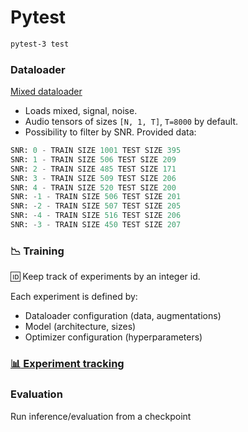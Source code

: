 # Pytest
```bash
pytest-3 test
```
### Dataloader
[Mixed dataloader](/src/gyraudio/audio_separation/data/mixed.py)
- Loads mixed, signal, noise.
- Audio tensors of sizes `[N, 1, T]`, `T=8000` by default.
- Possibility to filter by SNR.
Provided data:
```python
SNR: 0 - TRAIN SIZE 1001 TEST SIZE 395
SNR: 1 - TRAIN SIZE 506 TEST SIZE 209
SNR: 2 - TRAIN SIZE 485 TEST SIZE 171
SNR: 3 - TRAIN SIZE 509 TEST SIZE 206
SNR: 4 - TRAIN SIZE 520 TEST SIZE 200
SNR: -1 - TRAIN SIZE 506 TEST SIZE 201
SNR: -2 - TRAIN SIZE 507 TEST SIZE 205
SNR: -4 - TRAIN SIZE 516 TEST SIZE 206
SNR: -3 - TRAIN SIZE 450 TEST SIZE 207
```

### :chart_with_downwards_trend: Training
:id: Keep track of experiments by an integer id. 

Each experiment is defined by:
- Dataloader configuration (data, augmentations)
- Model (architecture, sizes)
- Optimizer configuration (hyperparameters)

### [:bar_chart: Experiment tracking](https://wandb.ai/balthazarneveu/audio-sep)

### Evaluation
Run inference/evaluation from a checkpoint
